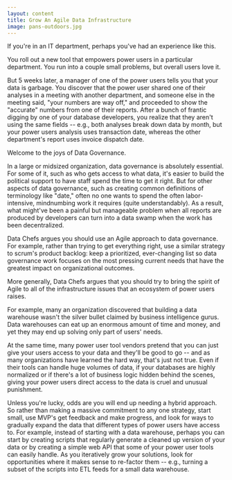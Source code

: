 ```yaml
---
layout: content
title: Grow An Agile Data Infrastructure
image: pans-outdoors.jpg
---
```


If you're in an IT department, perhaps you've had an experience like this.

You roll out a new tool that empowers power users in a particular department. You run into a couple small problems, but overall users love it.

But 5 weeks later, a manager of one of the power users tells you that your data is garbage. You discover that the power user shared one of their analyses in a meeting with another department, and someone else in the meeting said, "your numbers are way off," and proceeded to show the "accurate" numbers from one of their reports. After a bunch of frantic digging by one of your database developers, you realize that they aren't using the same fields -- e.g., both analyses break down data by month, but your power users analysis uses transaction date, whereas the other department's report uses invoice dispatch date.

Welcome to the joys of Data Governance.

In a large or midsized organization, data governance is absolutely essential. For some of it, such as who gets access to what data, it's easier to build the political support to have staff spend the time to get it right. But for other aspects of data governance, such as creating common definitions of terminology like "date," often no one wants to spend the often labor-intensive, mindnumbing work it requires (quite understandably). As a result, what might've been a painful but manageable problem when all reports are produced by developers can turn into a data swamp when the work has been decentralized.

Data Chefs argues you should use an Agile approach to data governance. For example, rather than trying to get everything right, use a similar strategy to scrum's product backlog: keep a prioritized, ever-changing list so data governance work focuses on the most pressing current needs that have the greatest impact on organizational outcomes.

More generally, Data Chefs argues that you should try to bring the spirit of Agile to all of the infrastructure issues that an ecosystem of power users raises. 

For example, many an organization discovered that building a data warehouse wasn't the silver bullet claimed by business intelligence gurus.  Data warehouses can eat up an enormous amount of time and money, and yet they may end up solving only part of users' needs.  

At the same time, many power user tool vendors pretend that you can just give your users access to your data and they'll be good to go -- and as many organizations have learned the hard way, that's just not true. Even if their tools can handle huge volumes of data, if your databases are highly normalized or if there's a lot of business logic hidden behind the scenes, giving your power users direct access to the data is cruel and unusual punishment.

Unless you're lucky, odds are you will end up needing a hybrid approach. So rather than making a massive commitment to any one strategy, start small, use MVP's get feedback and make progress, and look for ways to gradually expand the data that different types of power users have access to. For example, instead of starting with a data warehouse, perhaps you can start by creating scripts that regularly generate a cleaned up version of your data or by creating a simple web API that some of your power user tools can easily handle. As you iteratively grow your solutions, look for opportunities where it makes sense to re-factor them -- e.g., turning a subset of the scripts into ETL feeds for a small data warehouse.